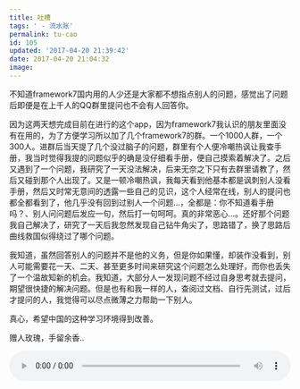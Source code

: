 ```yaml
---
title: 吐槽
tags: ' - 流水账'
permalink: tu-cao
id: 105
updated: '2017-04-20 21:39:42'
date: 2017-04-20 21:04:32
image:
---
```


不知道framework7国内用的人少还是大家都不想指点别人的问题，感觉出了问题后即便是在上千人的QQ群里提问也不会有人回答你。

因为这两天想完成目前在进行的这个app，因为framework7我认识的朋友里面没有在用的，为了方便学习所以加了几个framework7的群。一个1000人群，一个300人。进群后当天提了几个没过脑子的问题，群里有个人便冷嘲热讽让我查手册，我当时觉得我提的问题似乎的确是没仔细看手册，便自己摸索着解决了。之后又遇到了一个问题，我研究了一天没法解决，后来无奈之下只有去群里请教了，然后又碰到那个人出现了。又是一顿冷嘲热讽，我每天看到他基本都是讽刺别人没看手册，然后又时常无意间的透露一些自己的见识，这个人经常在线，别人的提问也都全都看到了，他几乎没有回到过别人一个问题...，全都是：你不知道看手册吗？、别人问问题后发应一句，然后打一句呵呵。真的非常恶心...。还好那个问题我自己解决了，研究了一天后我忽然发现自己钻牛角尖了，思路错了，换了思路后曲线救国似得绕过了哪个问题。

我知道，虽然回答别人的问题并不是他的义务，但是你如果懂，却装作没看到，别人可能需要花一天、二天、甚至更多时间来研究这个问题怎么处理好，而你也丢失了一个温故知新的机会。我知道，大部分人一发现问题不经过自身思考就去提问，期望很快捷的解决问题。但是也有和我一样的人，查阅过文档、自行先测试，过后才提问的人，我觉得可以尽点微薄之力帮助一下别人。

真心，希望中国的这种学习环境得到改善。

赠人玫瑰，手留余香..

<audio class="wp-audio-shortcode" id="artbgm" loop="1" preload="auto" style="width: 100%;" controls="controls" src="http://cdn.4zen.top/%E5%8C%85%E5%B8%88%E8%AF%AD%20-%20%E6%9D%80%E6%AD%BB%E9%82%A3%E4%B8%AA%E7%9F%B3%E5%AE%B6%E5%BA%84%E4%BA%BA%EF%BC%88Cover%E4%B8%87%E9%9D%92%EF%BC%89.mp3"></audio>